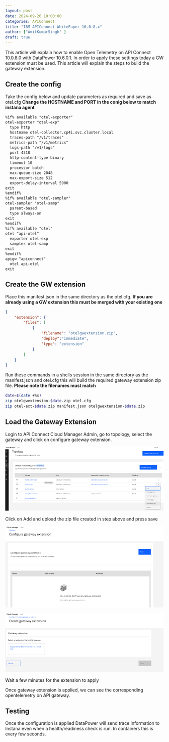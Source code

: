 ```yaml
---
layout: post
date: 2024-09-26 10:00:00
categories: APIConnect
title: "IBM APIConnect WhitePaper 10.0.8.x"
author: ["AmitKumarSingh" ]
draft: true
---
```


This article will explain how to enable Open Telemetry on API Connect 10.0.8.0 with DataPower 10.6.0.1. In order to apply these settings today a GW extension must be used. This article will explain the steps to build the gateway extension.

<!--more-->

## Create the config
Take the config below and update parameters as required and save as otel.cfg
**Change the HOSTNAME and PORT in the conig below to match instana agent**
```
%if% available "otel-exporter"
otel-exporter "otel-exp"
  type http
  hostname otel-collector.cp4i.svc.cluster.local
  traces-path "/v1/traces"
  metrics-path "/v1/metrics"
  logs-path "/v1/logs"
  port 4318
  http-content-type binary
  timeout 10
  processor batch
  max-queue-size 2048
  max-export-size 512
  export-delay-interval 5000
exit
%endif%
%if% available "otel-sampler"
otel-sampler "otel-samp"
  parent-based
  type always-on
exit
%endif%
%if% available "otel"
otel "api-otel"
  exporter otel-exp
  sampler otel-samp
exit
%endif%
apigw "apiconnect"
  otel api-otel
exit
```

## Create the GW extension

Place this manifest.json in the same directory as the otel.cfg.
**If you are already using a GW extension this must be merged with your existing one**
```json
{
	"extension": {
		"files": [
			{
				"filename": "otelgwextension.zip",
				"deploy":"immediate",
				"type": "extension"
			}
		]
	}
}
```

Run these commands in a shells session in the same directory as the manifest.json and otel.cfg this will build the required gateway extension zip file. **Please note the filenames must match**

```sh
date=$(date +%s)
zip otelgwextension-$date.zip otel.cfg
zip otel-ext-$date.zip manifest.json otelgwextension-$date.zip
```


## Load the Gateway Extension
Login to API Connect Cloud Manager Admin, go to topology, select the gateway and click on configure gateway extension.


![](/images/otel1.png)

Click on Add and upload the zip file created in step above and press save

![](/images/otel2.png)

![](/images/otel3.png)

Wait a few minutes for the extension to apply

Once gateway extension is applied, we can see the corresponding opentelemetry on API gateway.

## Testing

Once the configuration is applied DataPower will send trace information to Instana even when a health/readiness check is run.  In containers this is every few seconds. 
